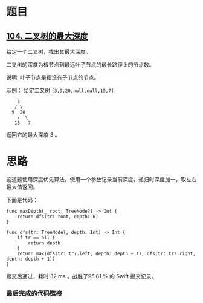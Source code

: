 # 题目

## [104. 二叉树的最大深度](https://leetcode-cn.com/problems/maximum-depth-of-binary-tree/)

给定一个二叉树，找出其最大深度。

二叉树的深度为根节点到最远叶子节点的最长路径上的节点数。

说明: 叶子节点是指没有子节点的节点。

示例：
给定二叉树 `[3,9,20,null,null,15,7]`

        3
       / \
      9  20
        /  \
       15   7

返回它的最大深度 3 。

# 思路

这道题使用深度优先算法，使用一个参数记录当前深度，递归时深度加一，取左右最大值返回。

下面是代码：

```
func maxDepth(_ root: TreeNode?) -> Int {
    return dfs(tr: root, depth: 0)
}

func dfs(tr: TreeNode?, depth: Int) -> Int {
    if tr == nil {
        return depth
    }
    return max(dfs(tr: tr?.left, depth: depth + 1), dfs(tr: tr?.right, depth: depth + 1))
}
```

提交后通过，耗时 32 ms ，战胜了95.81 % 的 Swift 提交记录。

### 最后完成的代码[链接](https://github.com/pepsikirk/LeetCode/blob/master/Algorithm/104.MaximumDepthOfBinaryTree/code.swift)




